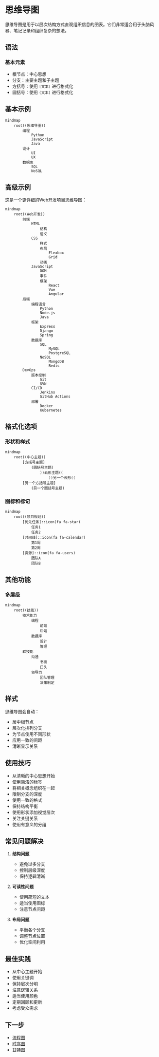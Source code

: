 # 思维导图

思维导图是用于以层次结构方式直观组织信息的图表。它们非常适合用于头脑风暴、笔记记录和组织复杂的想法。

## 语法

### 基本元素
- 根节点：中心思想
- 分支：主要主题和子主题
- 方括号：使用 `[文本]` 进行格式化
- 圆括号：使用 `(文本)` 进行格式化

## 基本示例

```mermaid
mindmap
    root((思维导图))
        编程
            Python
            JavaScript
            Java
        设计
            UI
            UX
        数据库
            SQL
            NoSQL
```

## 高级示例

这是一个更详细的Web开发项目思维导图：

```mermaid
mindmap
    root((Web开发))
        前端
            HTML
                结构
                语义
            CSS
                样式
                布局
                    Flexbox
                    Grid
                动画
            JavaScript
                DOM
                事件
                框架
                    React
                    Vue
                    Angular
        后端
            编程语言
                Python
                Node.js
                Java
            框架
                Express
                Django
                Spring
            数据库
                SQL
                    MySQL
                    PostgreSQL
                NoSQL
                    MongoDB
                    Redis
        DevOps
            版本控制
                Git
                SVN
            CI/CD
                Jenkins
                GitHub Actions
            部署
                Docker
                Kubernetes
```

## 格式化选项

### 形状和样式

```mermaid
mindmap
    root((中心主题))
        [方括号主题]
            (圆括号主题)
                ))云形主题((
                    ))另一个云形((
        [另一个方括号主题]
            (另一个圆括号主题)
```

### 图标和标记

```mermaid
mindmap
    root((项目规划))
        [优先任务]::icon(fa fa-star)
            任务1
            任务2
        [时间线]::icon(fa fa-calendar)
            第1周
            第2周
        [资源]::icon(fa fa-users)
            团队A
            团队B
```

## 其他功能

### 多层级

```mermaid
mindmap
    root((技能))
        技术能力
            编程
                前端
                后端
            数据库
                设计
                管理
        软技能
            沟通
                书面
                口头
            领导力
                团队管理
                决策制定
```

## 样式

思维导图会自动：
- 居中根节点
- 层次化排列分支
- 为节点使用不同形状
- 应用一致的间距
- 清晰显示关系

## 使用技巧
- 从清晰的中心思想开始
- 使用简洁的标签
- 将相关概念组织在一起
- 限制分支的深度
- 使用一致的格式
- 保持结构平衡
- 使用形状添加视觉层次
- 关注关键关系
- 使用有意义的分组

## 常见问题解决

1. **结构问题**
   - 避免过多分支
   - 控制层级深度
   - 保持逻辑清晰

2. **可读性问题**
   - 使用简短的文本
   - 适当使用图标
   - 注意节点间距

3. **布局问题**
   - 平衡各个分支
   - 调整节点位置
   - 优化空间利用

## 最佳实践
- 从中心主题开始
- 使用关键词
- 保持层次分明
- 注意逻辑关系
- 适当使用颜色
- 定期回顾和更新
- 考虑受众需求

## 下一步
- [流程图](/zh/diagrams/flowchart)
- [时序图](/zh/diagrams/sequence)
- [甘特图](/zh/diagrams/gantt) 